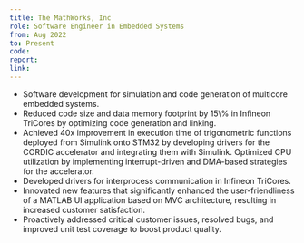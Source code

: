 ```yaml
---
title: The MathWorks, Inc 
role: Software Engineer in Embedded Systems
from: Aug 2022
to: Present
code:
report:
link:
---
```

<ul>
<li>Software development for simulation and code generation of multicore embedded systems.</li>
<li>Reduced code size and data memory footprint by 15\% in Infineon TriCores by optimizing code generation and linking.</li>
<li>Achieved 40x improvement in execution time of trigonometric functions deployed from Simulink onto STM32 by developing drivers for the CORDIC accelerator and integrating them with Simulink. Optimized CPU utilization by implementing interrupt-driven and DMA-based strategies for the accelerator.</li>
<li>Developed drivers for interprocess communication in Infineon TriCores.</li>
<li>Innovated new features that significantly enhanced the user-friendliness of a MATLAB UI application based on MVC architecture, resulting in increased customer satisfaction.</li>
<li>Proactively addressed critical customer issues, resolved bugs, and improved unit test coverage to boost product quality.</li>
</ul>